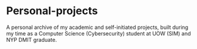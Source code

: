 # Personal-projects
 A personal archive of my academic and self-initiated projects, built during my time as a Computer Science (Cybersecurity) student at UOW (SIM) and NYP DMIT graduate.
